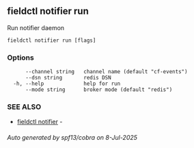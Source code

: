 ## fieldctl notifier run

Run notifier daemon

```
fieldctl notifier run [flags]
```

### Options

```
      --channel string   channel name (default "cf-events")
      --dsn string       redis DSN
  -h, --help             help for run
      --mode string      broker mode (default "redis")
```

### SEE ALSO

* [fieldctl notifier](fieldctl_notifier.md)	 - 

###### Auto generated by spf13/cobra on 8-Jul-2025
